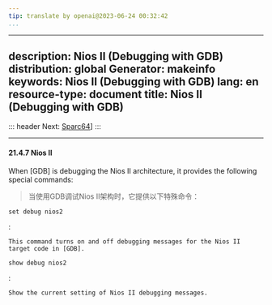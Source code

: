 ```yaml
---
tip: translate by openai@2023-06-24 00:32:42
...
```

---
description: Nios II (Debugging with GDB)
distribution: global
Generator: makeinfo
keywords: Nios II (Debugging with GDB)
lang: en
resource-type: document
title: Nios II (Debugging with GDB)
---
::: header
Next: [Sparc64](Sparc64.html#Sparc64)]
:::

---

#### 21.4.7 Nios II


When [GDB] is debugging the Nios II architecture, it provides the following special commands:

> 当使用GDB调试Nios II架构时，它提供以下特殊命令：

`set debug nios2`

:

```
This command turns on and off debugging messages for the Nios II target code in [GDB].
```

`show debug nios2`

:

```
Show the current setting of Nios II debugging messages.
```
